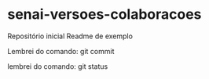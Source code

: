 # senai-versoes-colaboracoes
Repositório inicial
Readme de exemplo

Lembrei do comando: git commit

lembrei do comando: git status

